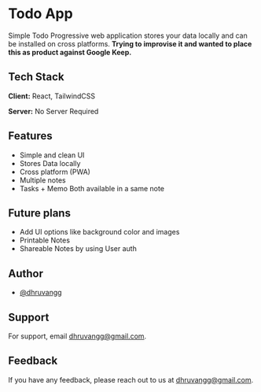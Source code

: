# Todo App

Simple Todo Progressive web application stores your data locally and can be installed on cross platforms. **Trying to improvise it and wanted to place this as product against Google Keep.**


## Tech Stack

**Client:** React, TailwindCSS

**Server:** No Server Required


## Features

- Simple and clean UI
- Stores Data locally 
- Cross platform (PWA)
- Multiple notes 
- Tasks + Memo Both available in a same note

## Future plans

- Add UI options like background color and images
- Printable Notes
- Shareable Notes by using User auth


## Author

- [@dhruvangg](https://github.com/dhruvangg)


## Support

For support, email dhruvangg@gmail.com.


## Feedback

If you have any feedback, please reach out to us at dhruvangg@gmail.com.

